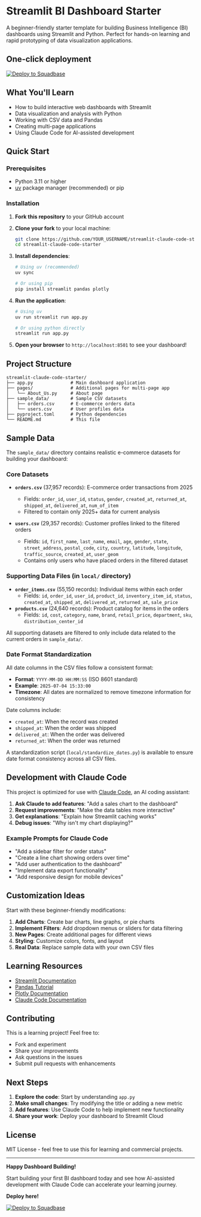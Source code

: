 # Streamlit BI Dashboard Starter

A beginner-friendly starter template for building Business Intelligence (BI) dashboards using Streamlit and Python. Perfect for hands-on learning and rapid prototyping of data visualization applications.

## One-click deployment

[![Deploy to Squadbase](https://app.squadbase.dev/button.svg)](https://app.squadbase.dev/new/clone?repository-url=https://github.com/squadbase/streamlit-claude-code-starter)

## What You'll Learn

- How to build interactive web dashboards with Streamlit
- Data visualization and analysis with Python
- Working with CSV data and Pandas
- Creating multi-page applications
- Using Claude Code for AI-assisted development

## Quick Start

### Prerequisites

- Python 3.11 or higher
- [uv](https://docs.astral.sh/uv/) package manager (recommended) or pip

### Installation

1. **Fork this repository** to your GitHub account
2. **Clone your fork** to your local machine:

   ```bash
   git clone https://github.com/YOUR_USERNAME/streamlit-claude-code-starter.git
   cd streamlit-claude-code-starter
   ```

3. **Install dependencies**:

   ```bash
   # Using uv (recommended)
   uv sync

   # Or using pip
   pip install streamlit pandas plotly
   ```

4. **Run the application**:

   ```bash
   # Using uv
   uv run streamlit run app.py

   # Or using python directly
   streamlit run app.py
   ```

5. **Open your browser** to `http://localhost:8501` to see your dashboard!

## Project Structure

```
streamlit-claude-code-starter/
├── app.py              # Main dashboard application
├── pages/              # Additional pages for multi-page app
│   └── About_Us.py     # About page
├── sample_data/        # Sample CSV datasets
│   ├── orders.csv      # E-commerce orders data
│   └── users.csv       # User profiles data
├── pyproject.toml      # Python dependencies
└── README.md           # This file
```

## Sample Data

The `sample_data/` directory contains realistic e-commerce datasets for building your dashboard:

### Core Datasets

- **`orders.csv`** (37,957 records): E-commerce order transactions from 2025

  - Fields: `order_id`, `user_id`, `status`, `gender`, `created_at`, `returned_at`, `shipped_at`, `delivered_at`, `num_of_item`
  - Filtered to contain only 2025+ data for current analysis

- **`users.csv`** (29,357 records): Customer profiles linked to the filtered orders
  - Fields: `id`, `first_name`, `last_name`, `email`, `age`, `gender`, `state`, `street_address`, `postal_code`, `city`, `country`, `latitude`, `longitude`, `traffic_source`, `created_at`, `user_geom`
  - Contains only users who have placed orders in the filtered dataset

### Supporting Data Files (in `local/` directory)

- **`order_items.csv`** (55,150 records): Individual items within each order
  - Fields: `id`, `order_id`, `user_id`, `product_id`, `inventory_item_id`, `status`, `created_at`, `shipped_at`, `delivered_at`, `returned_at`, `sale_price`
- **`products.csv`** (24,640 records): Product catalog for items in the orders
  - Fields: `id`, `cost`, `category`, `name`, `brand`, `retail_price`, `department`, `sku`, `distribution_center_id`

All supporting datasets are filtered to only include data related to the current orders in `sample_data/`.

### Date Format Standardization

All date columns in the CSV files follow a consistent format:

- **Format**: `YYYY-MM-DD HH:MM:SS` (ISO 8601 standard)
- **Example**: `2025-07-04 15:33:00`
- **Timezone**: All dates are normalized to remove timezone information for consistency

Date columns include:

- `created_at`: When the record was created
- `shipped_at`: When the order was shipped
- `delivered_at`: When the order was delivered
- `returned_at`: When the order was returned

A standardization script (`local/standardize_dates.py`) is available to ensure date format consistency across all CSV files.

## Development with Claude Code

This project is optimized for use with [Claude Code](https://claude.ai/code), an AI coding assistant:

1. **Ask Claude to add features**: "Add a sales chart to the dashboard"
2. **Request improvements**: "Make the data tables more interactive"
3. **Get explanations**: "Explain how Streamlit caching works"
4. **Debug issues**: "Why isn't my chart displaying?"

### Example Prompts for Claude Code

- "Add a sidebar filter for order status"
- "Create a line chart showing orders over time"
- "Add user authentication to the dashboard"
- "Implement data export functionality"
- "Add responsive design for mobile devices"

## Customization Ideas

Start with these beginner-friendly modifications:

1. **Add Charts**: Create bar charts, line graphs, or pie charts
2. **Implement Filters**: Add dropdown menus or sliders for data filtering
3. **New Pages**: Create additional pages for different views
4. **Styling**: Customize colors, fonts, and layout
5. **Real Data**: Replace sample data with your own CSV files

## Learning Resources

- [Streamlit Documentation](https://docs.streamlit.io/)
- [Pandas Tutorial](https://pandas.pydata.org/docs/user_guide/10min.html)
- [Plotly Documentation](https://plotly.com/python/)
- [Claude Code Documentation](https://docs.anthropic.com/en/docs/claude-code)

## Contributing

This is a learning project! Feel free to:

- Fork and experiment
- Share your improvements
- Ask questions in the issues
- Submit pull requests with enhancements

## Next Steps

1. **Explore the code**: Start by understanding `app.py`
2. **Make small changes**: Try modifying the title or adding a new metric
3. **Add features**: Use Claude Code to help implement new functionality
4. **Share your work**: Deploy your dashboard to Streamlit Cloud

## License

MIT License - feel free to use this for learning and commercial projects.

---

**Happy Dashboard Building!**

Start building your first BI dashboard today and see how AI-assisted development with Claude Code can accelerate your learning journey.

**Deploy here!**

[![Deploy to Squadbase](https://app.squadbase.dev/button.svg)](https://app.squadbase.dev/new/clone?repository-url=https://github.com/squadbase/streamlit-claude-code-starter)
